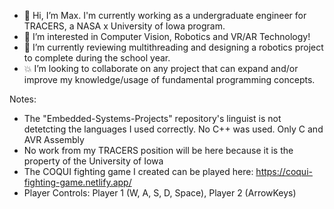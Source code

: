 - 👋 Hi, I’m Max. I'm currently working as a undergraduate engineer for TRACERS, a NASA x University of Iowa program.
- 👀 I’m interested in Computer Vision, Robotics and VR/AR Technology!
- 🌱 I’m currently reviewing multithreading and designing a robotics project to complete during the school year.
- 💥 I’m looking to collaborate on any project that can expand and/or improve my knowledge/usage of fundamental programming concepts.

Notes: 
- The "Embedded-Systems-Projects" repository's linguist is not detetcting the languages I used correctly. No C++ was used. Only C and AVR Assembly
- No work from my TRACERS position will be here because it is the property of the University of Iowa
- The COQUI fighting game I created can be played here: https://coqui-fighting-game.netlify.app/
- Player Controls:  Player 1 (W, A, S, D, Space), Player 2 (ArrowKeys)
<!---
max-proj17/max-proj17 is a ✨ special ✨ repository because its `README.md` (this file) appears on your GitHub profile.
You can click the Preview link to take a look at your changes.
--->
